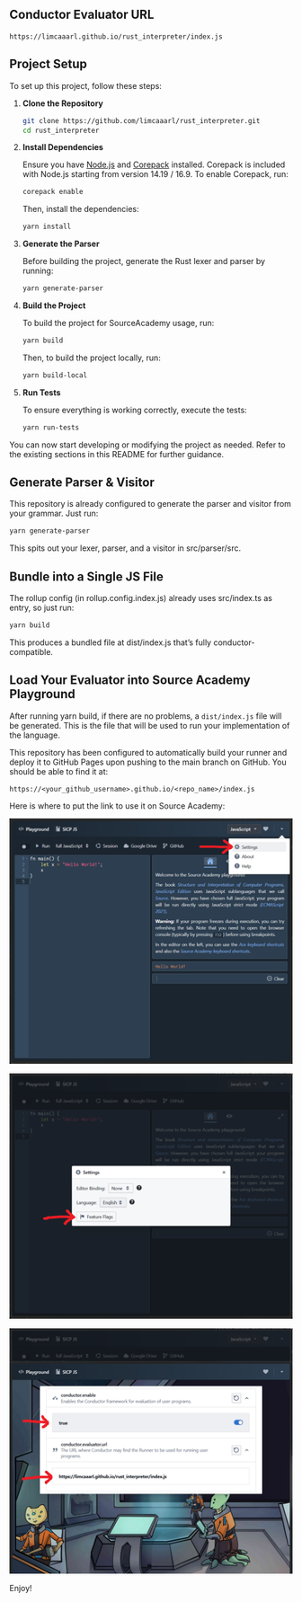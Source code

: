 ## Conductor Evaluator URL
```
https://limcaaarl.github.io/rust_interpreter/index.js
```

## Project Setup

To set up this project, follow these steps:

1. **Clone the Repository**

   ```bash
   git clone https://github.com/limcaaarl/rust_interpreter.git
   cd rust_interpreter
   ```

2. **Install Dependencies**

   Ensure you have [Node.js](https://nodejs.org/) and [Corepack](https://nodejs.org/api/corepack.html) installed. Corepack is included with Node.js starting from version 14.19 / 16.9. To enable Corepack, run:
   ```bash
   corepack enable
   ```
   Then, install the dependencies:
   ```bash
   yarn install
   ```

3. **Generate the Parser**

   Before building the project, generate the Rust lexer and parser by running:
   ```bash
   yarn generate-parser
   ```

4. **Build the Project**

   To build the project for SourceAcademy usage, run:
   ```bash
   yarn build
   ```
   Then, to build the project locally, run:
   ```bash
   yarn build-local
   ```

5. **Run Tests**

   To ensure everything is working correctly, execute the tests:
   ```bash
   yarn run-tests
   ```


You can now start developing or modifying the project as needed. Refer to the existing sections in this README for further guidance.

## Generate Parser & Visitor
This repository is already configured to generate the parser and visitor from your grammar. Just run:

```bash
yarn generate-parser
```

This spits out your lexer, parser, and a visitor in src/parser/src.

## Bundle into a Single JS File
The rollup config (in rollup.config.index.js) already uses src/index.ts as entry, so just run:

```bash
yarn build
```
This produces a bundled file at dist/index.js that’s fully conductor-compatible.

## Load Your Evaluator into Source Academy Playground
After running yarn build, if there are no problems, a `dist/index.js` file will be generated. This is the file that will be used to run your implementation of the language.

This repository has been configured to automatically build your runner and deploy it to GitHub Pages upon pushing to the main branch on GitHub. You should be able to find it at:

```
https://<your_github_username>.github.io/<repo_name>/index.js
```
Here is where to put the link to use it on Source Academy:

![Source Academy Instruction 1](img/source_academy_1.png)

![Source Academy Instruction 2](img/source_academy_2.png)

![Source Academy Instruction 3](img/source_academy_3.png)

Enjoy!
